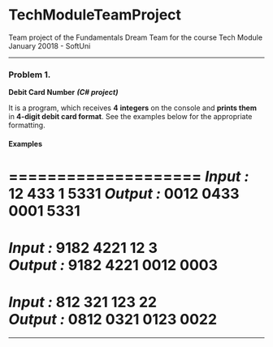 # TechModuleTeamProject
Team project of the Fundamentals Dream Team for the course Tech Module January 20018 - SoftUni


---
### Problem 1.                 
**Debit Card Number**
***(C# project)***

It is a program, which receives **4** **integers** on the
console and **prints them** in **4-digit debit card format**. See the
examples below for the appropriate formatting.

#### Examples
====================
***Input :***
12
433 
1
5331
***Output :***
0012 0433 0001 5331
====================
***Input :***
9182
4221
12
3	
***Output :***
9182 4221 0012 0003
====================
***Input :***
812
321
123
22	
***Output :***
0812 0321 0123 0022
====================
----